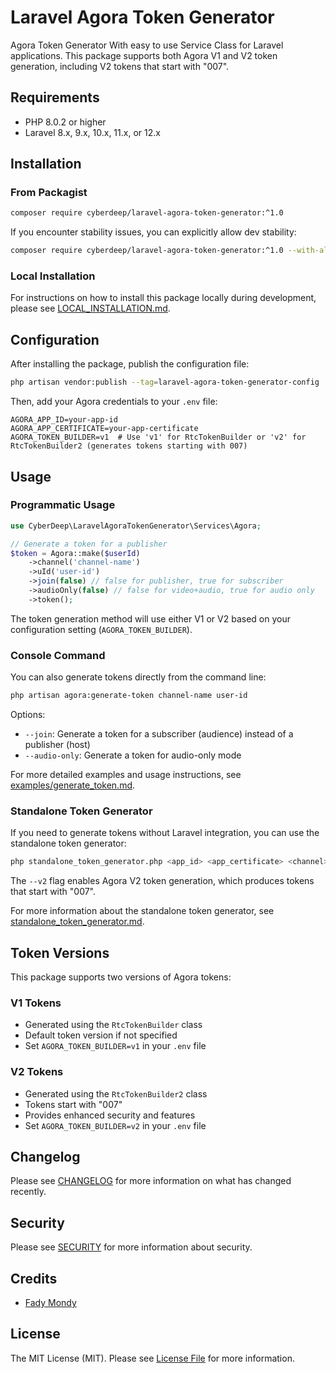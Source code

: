 # Laravel Agora Token Generator

Agora Token Generator With easy to use Service Class for Laravel applications. This package supports both Agora V1 and V2 token generation, including V2 tokens that start with "007".

## Requirements

- PHP 8.0.2 or higher
- Laravel 8.x, 9.x, 10.x, 11.x, or 12.x

## Installation

### From Packagist

```bash
composer require cyberdeep/laravel-agora-token-generator:^1.0
```

If you encounter stability issues, you can explicitly allow dev stability:

```bash
composer require cyberdeep/laravel-agora-token-generator:^1.0 --with-all-dependencies
```

### Local Installation

For instructions on how to install this package locally during development, please
see [LOCAL_INSTALLATION.md](LOCAL_INSTALLATION.md).

## Configuration

After installing the package, publish the configuration file:

```bash
php artisan vendor:publish --tag=laravel-agora-token-generator-config
```

Then, add your Agora credentials to your `.env` file:

```
AGORA_APP_ID=your-app-id
AGORA_APP_CERTIFICATE=your-app-certificate
AGORA_TOKEN_BUILDER=v1  # Use 'v1' for RtcTokenBuilder or 'v2' for RtcTokenBuilder2 (generates tokens starting with 007)
```

## Usage

### Programmatic Usage

```php
use CyberDeep\LaravelAgoraTokenGenerator\Services\Agora;

// Generate a token for a publisher
$token = Agora::make($userId)
    ->channel('channel-name')
    ->uId('user-id')
    ->join(false) // false for publisher, true for subscriber
    ->audioOnly(false) // false for video+audio, true for audio only
    ->token();
```

The token generation method will use either V1 or V2 based on your configuration setting (`AGORA_TOKEN_BUILDER`).

### Console Command

You can also generate tokens directly from the command line:

```bash
php artisan agora:generate-token channel-name user-id
```

Options:
- `--join`: Generate a token for a subscriber (audience) instead of a publisher (host)
- `--audio-only`: Generate a token for audio-only mode

For more detailed examples and usage instructions, see [examples/generate_token.md](examples/generate_token.md).

### Standalone Token Generator

If you need to generate tokens without Laravel integration, you can use the standalone token generator:

```bash
php standalone_token_generator.php <app_id> <app_certificate> <channel> <uid> [--join] [--audio-only] [--v2]
```

The `--v2` flag enables Agora V2 token generation, which produces tokens that start with "007".

For more information about the standalone token generator, see [standalone_token_generator.md](standalone_token_generator.md).

## Token Versions

This package supports two versions of Agora tokens:

### V1 Tokens
- Generated using the `RtcTokenBuilder` class
- Default token version if not specified
- Set `AGORA_TOKEN_BUILDER=v1` in your `.env` file

### V2 Tokens
- Generated using the `RtcTokenBuilder2` class
- Tokens start with "007"
- Provides enhanced security and features
- Set `AGORA_TOKEN_BUILDER=v2` in your `.env` file

## Changelog

Please see [CHANGELOG](CHANGELOG.md) for more information on what has changed recently.

## Security

Please see [SECURITY](SECURITY.md) for more information about security.

## Credits

- [Fady Mondy](mailto:info@3x1.io)

## License

The MIT License (MIT). Please see [License File](LICENSE.md) for more information.
